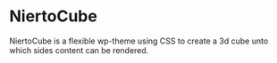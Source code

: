# NiertoCube
NiertoCube is a flexible wp-theme using CSS to create a 3d cube unto which sides content can be rendered.
